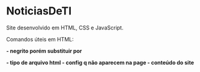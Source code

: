 # NoticiasDeTI
Site desenvolvido em HTML, CSS e JavaScript.

Comandos úteis em HTML:

<b> - negrito
	porém substituir por
	<strong>
<!doctype> - tipo de arquivo html
<head> - config q não aparecem na page
<body> - conteúdo do site
<title> - titulo do site na aba
<h...> - titulos
<p> - paragrafo
<hr> - linha de separação
<em> - itálico
<u> - underline
<strike> - errado (traço em cima da palavra)
<ul> - lista não ordenada
<ol> - lista ordenada
<li> - itens da lista
<img src=""> - imagem

<!-- --> - comentário
type="circle" - bolinha vazia para listas
type="square" - quadrado
type="disc" - bolinha cheia
type="A" - A. B. C
type="I" - I. II. III.


